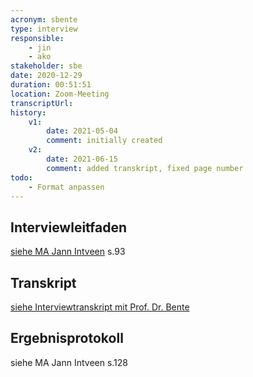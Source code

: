```yaml
---
acronym: sbente
type: interview
responsible: 
    - jin
    - ako
stakeholder: sbe
date: 2020-12-29
duration: 00:51:51
location: Zoom-Meeting
transcriptUrl: 
history:
    v1:
        date: 2021-05-04
        comment: initially created
    v2:
        date: 2021-06-15
        comment: added transkript, fixed page number
todo: 
    - Format anpassen
---
```

## Interviewleitfaden
[siehe MA Jann Intveen](./../literatureReferences/intveen.html) s.93 <!-- Link funktioniert nicht -->

## Transkript
[siehe Interviewtranskript mit Prof. Dr. Bente](./../sources/jintveen_MA_sbente_transkript.md)

## Ergebnisprotokoll
siehe MA Jann Intveen s.128